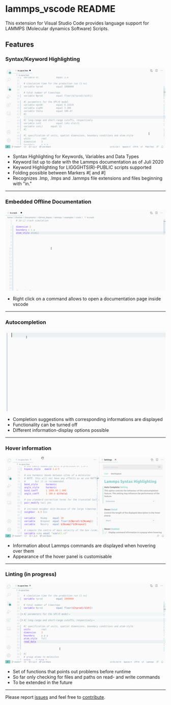 # lammps_vscode README

This extension for Visual Studio Code provides language support for LAMMPS (Molecular dynamics Software) Scripts.

## Features

### Syntax/Keyword Highlighting
![Syntax Highlighting](imgs/lammps-lng-anim.gif)

- Syntax Highlighting for Keywords, Variables and Data Types
- Keyword list up to date with the Lammps documentation as of Juli 2020
- Keyword Highlighting for LIGGGHTS(R)-PUBLIC scripts supported
- Folding possible between Markers #[ and #]
- Recognizes .lmp, .lmps and .lammps file extensions and files beginning with "in."

---
### Embedded Offline Documentation
![Embedded Offline Documentation](../imgs/doc_panel.gif)

- Right click on a command allows to open a documentation page inside vscode

---
### Autocompletion
![Autocompletion](../imgs/autocomplete.gif)

- Completion suggestions with corresponding informations are displayed
- Functionality can be turned off
- Different information-display options possible

---
### Hover information
![Hover](../imgs/hover.gif)

- Information about Lammps commands are displayed when hovering over them
- Appearance of the hover panel is customisable

---
### Linting (in progress)
![Lint](../imgs/lint.gif)

- Set of functions that points out problems before runtime
- So far only checking for files and paths on read- and write commands
- To be extended in the future

---
Please report [issues](https://github.com/ThFriedrich/lammps_vscode/issues) and feel free to [contribute](https://github.com/ThFriedrich/lammps_vscode).

